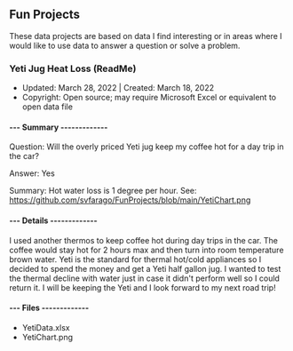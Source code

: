 ## Fun Projects

These data projects are based on data I find interesting or in areas where I would like to use data to answer a question or solve a problem.

### Yeti Jug Heat Loss (ReadMe)
* Updated: March 28, 2022 | Created: March 18, 2022
* Copyright: Open source; may require Microsoft Excel or equivalent to open data file

#### --- Summary -------------
Question: Will the overly priced Yeti jug keep my coffee hot for a day trip in the car?

Answer: Yes

Summary: Hot water loss is 1 degree per hour.
See: https://github.com/svfarago/FunProjects/blob/main/YetiChart.png

#### --- Details -------------
I used another thermos to keep coffee hot during day trips in the car. The coffee would stay hot for 2 hours max and then turn into room temperature brown water. Yeti is the standard for thermal hot/cold appliances so I decided to spend the money and get a Yeti half gallon jug. I wanted to test the thermal decline with water just in case it didn't perform well so I could return it. I will be keeping the Yeti and I look forward to my next road trip!


#### --- Files -------------
- YetiData.xlsx
- YetiChart.png


